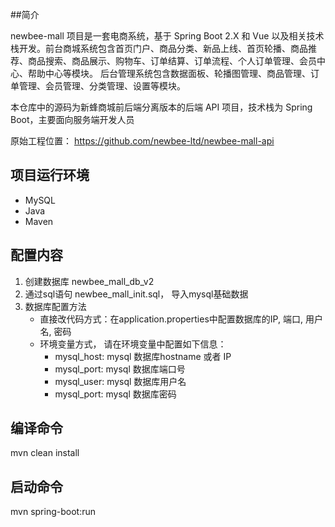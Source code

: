 
##简介

newbee-mall 项目是一套电商系统，基于 Spring Boot 2.X 和 Vue 以及相关技术栈开发。前台商城系统包含首页门户、商品分类、新品上线、首页轮播、商品推荐、商品搜索、商品展示、购物车、订单结算、订单流程、个人订单管理、会员中心、帮助中心等模块。 后台管理系统包含数据面板、轮播图管理、商品管理、订单管理、会员管理、分类管理、设置等模块。

本仓库中的源码为新蜂商城前后端分离版本的后端 API 项目，技术栈为 Spring Boot，主要面向服务端开发人员

原始工程位置： https://github.com/newbee-ltd/newbee-mall-api

## 项目运行环境
- MySQL
- Java
- Maven

## 配置内容
1. 创建数据库 newbee_mall_db_v2
2. 通过sql语句 newbee_mall_init.sql， 导入mysql基础数据
3. 数据库配置方法
    - 直接改代码方式：在application.properties中配置数据库的IP, 端口, 用户名, 密码
    - 环境变量方式， 请在环境变量中配置如下信息：
         - mysql_host: mysql 数据库hostname 或者 IP
         - mysql_port: mysql 数据库端口号
         - mysql_user: mysql 数据库用户名
         - mysql_port: mysql 数据库密码
    
## 编译命令
mvn clean install

## 启动命令
mvn spring-boot:run